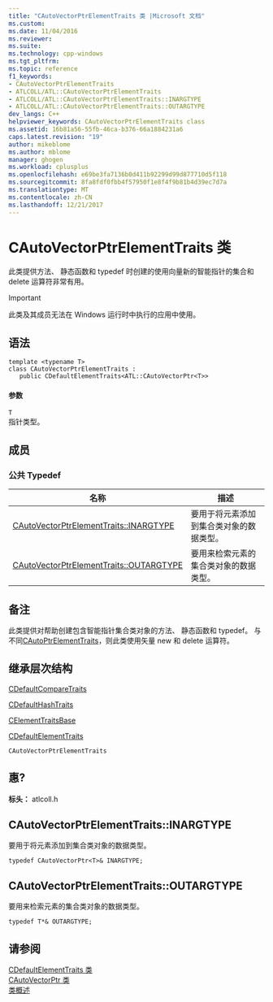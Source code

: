 ```yaml
---
title: "CAutoVectorPtrElementTraits 类 |Microsoft 文档"
ms.custom: 
ms.date: 11/04/2016
ms.reviewer: 
ms.suite: 
ms.technology: cpp-windows
ms.tgt_pltfrm: 
ms.topic: reference
f1_keywords:
- CAutoVectorPtrElementTraits
- ATLCOLL/ATL::CAutoVectorPtrElementTraits
- ATLCOLL/ATL::CAutoVectorPtrElementTraits::INARGTYPE
- ATLCOLL/ATL::CAutoVectorPtrElementTraits::OUTARGTYPE
dev_langs: C++
helpviewer_keywords: CAutoVectorPtrElementTraits class
ms.assetid: 16b81a56-55fb-46ca-b376-66a1884231a6
caps.latest.revision: "19"
author: mikeblome
ms.author: mblome
manager: ghogen
ms.workload: cplusplus
ms.openlocfilehash: e69be3fa7136b0d411b92299d99d877710d5f118
ms.sourcegitcommit: 8fa8fdf0fbb4f57950f1e8f4f9b81b4d39ec7d7a
ms.translationtype: MT
ms.contentlocale: zh-CN
ms.lasthandoff: 12/21/2017
---
```

# <a name="cautovectorptrelementtraits-class"></a>CAutoVectorPtrElementTraits 类
此类提供方法、 静态函数和 typedef 时创建的使用向量新的智能指针的集合和 delete 运算符非常有用。  
  
> [!IMPORTANT]
>  此类及其成员无法在 Windows 运行时中执行的应用中使用。  
  
## <a name="syntax"></a>语法  
  
```
template <typename T>  
class CAutoVectorPtrElementTraits : 
   public CDefaultElementTraits<ATL::CAutoVectorPtr<T>>
```    
  
#### <a name="parameters"></a>参数  
 `T`  
 指针类型。  
  
## <a name="members"></a>成员  
  
### <a name="public-typedefs"></a>公共 Typedef  
  
|名称|描述|  
|----------|-----------------|  
|[CAutoVectorPtrElementTraits::INARGTYPE](#inargtype)|要用于将元素添加到集合类对象的数据类型。|  
|[CAutoVectorPtrElementTraits::OUTARGTYPE](#outargtype)|要用来检索元素的集合类对象的数据类型。|  
  
## <a name="remarks"></a>备注  
 此类提供对帮助创建包含智能指针集合类对象的方法、 静态函数和 typedef。 与不同[CAutoPtrElementTraits](../../atl/reference/cautoptrelementtraits-class.md)，则此类使用矢量 new 和 delete 运算符。  
  
## <a name="inheritance-hierarchy"></a>继承层次结构  
 [CDefaultCompareTraits](../../atl/reference/cdefaultcomparetraits-class.md)  
  
 [CDefaultHashTraits](../../atl/reference/cdefaulthashtraits-class.md)  
  
 [CElementTraitsBase](../../atl/reference/celementtraitsbase-class.md)  
  
 [CDefaultElementTraits](../../atl/reference/cdefaultelementtraits-class.md)  
  
 `CAutoVectorPtrElementTraits`  
  
## <a name="requirements"></a>惠?  
 **标头：** atlcoll.h  
  
##  <a name="inargtype"></a>CAutoVectorPtrElementTraits::INARGTYPE  
 要用于将元素添加到集合类对象的数据类型。  
  
```
typedef CAutoVectorPtr<T>& INARGTYPE;
```  
  
##  <a name="outargtype"></a>CAutoVectorPtrElementTraits::OUTARGTYPE  
 要用来检索元素的集合类对象的数据类型。  
  
```
typedef T*& OUTARGTYPE;
```  
  
## <a name="see-also"></a>请参阅  
 [CDefaultElementTraits 类](../../atl/reference/cdefaultelementtraits-class.md)   
 [CAutoVectorPtr 类](../../atl/reference/cautovectorptr-class.md)   
 [类概述](../../atl/atl-class-overview.md)
